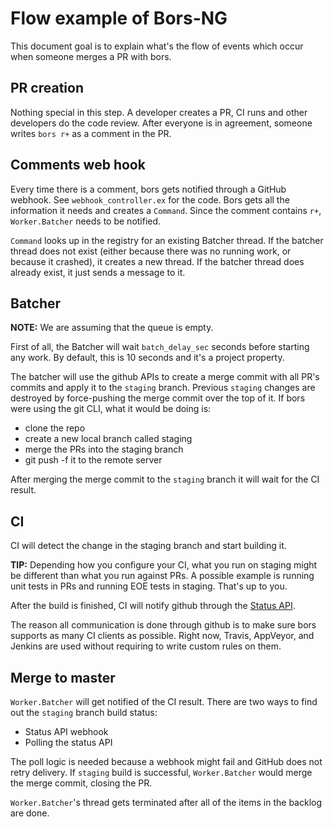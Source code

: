 Flow example of Bors-NG
=======================

This document goal is to explain what's the flow of events which occur when
someone merges a PR with bors.

PR creation
-----------
Nothing special in this step. A developer creates a PR, CI runs and other developers
do the code review. After everyone is in agreement, someone writes `bors r+`
as a comment in the PR.

Comments web hook
-----------------
Every time there is a comment, bors gets notified through a GitHub webhook.
See `webhook_controller.ex` for the code.
Bors gets all the information it needs and creates a `Command`.
Since the comment contains `r+`, `Worker.Batcher` needs to be notified.

`Command` looks up in the registry for an existing Batcher thread.
If the batcher thread does not exist (either because there was no running work,
or because it crashed), it creates a new thread. If the batcher thread does
already exist, it just sends a message to it.

Batcher
-------
**NOTE:** We are assuming that the queue is empty.

First of all, the Batcher will wait `batch_delay_sec` seconds before starting any work.
By default, this is 10 seconds and it's a project property.

The batcher will use the github APIs to create a merge commit with all PR's commits
and apply it to the `staging` branch.
Previous `staging` changes are destroyed by force-pushing the merge commit over
the top of it. If bors were using the git CLI, what it would be doing is:

 - clone the repo
 - create a new local branch called staging
 - merge the PRs into the staging branch
 - git push -f it to the remote server

After merging the merge commit to the `staging` branch it will wait for the CI result.

 CI
 --
CI will detect the change in the staging branch and start building it.

**TIP:** Depending how you configure your CI, what you run on staging might be
different than what you run against PRs. A possible example is running unit
tests in PRs and running EOE tests in staging. That's up to you.

After the build is finished, CI will notify github through the
[Status API](https://github.com/blog/1227-commit-status-api).

The reason all communication is done through github is to make sure bors supports
as many CI clients as possible. Right now, Travis, AppVeyor, and Jenkins are used
without requiring to write custom rules on them.

Merge to master
---------------
`Worker.Batcher` will get notified of the CI result. There are two ways to find
out the `staging` branch build status:
 - Status API webhook
 - Polling the status API

The poll logic is needed because a webhook might fail and GitHub does not retry delivery.
If `staging` build is successful, `Worker.Batcher` would merge the merge commit,
closing the PR.

`Worker.Batcher`'s thread gets terminated after all of the items in the backlog are done.
